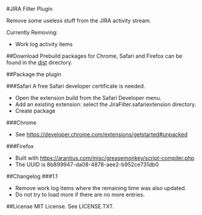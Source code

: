#JIRA Filter Plugin

Remove some useless stuff from the JIRA activity stream.

Currently Removing:

  * Work log activity items

##Download
Prebuild packages for Chrome, Safari and Firefox can be found in the [dist](dist)
directory.

##Package the plugin

###Safari
A free Safari developer certificate is needed.

  * Open the extension build from the Safari Developer menu.
  * Add an existing extension: select the JiraFilter.safariextension directory.
  * Create package
  
###Chrome
  * See https://developer.chrome.com/extensions/getstarted#unpacked

###Firefox
  * Built with https://arantius.com/misc/greasemonkey/script-compiler.php
  * The UUID is 8b899947-da08-4878-aee2-b952ce731db0

##Changelog
###1.1
  * Remove work log items where the remaining time was also updated.
  * Do not try to load more if there are no more entries.
  
##License
MIT License. See LICENSE.TXT.